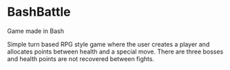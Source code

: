 # BashBattle
Game made in Bash

Simple turn based RPG style game where the user creates a player and allocates points between health and a special move. 
There are three bosses and health points are not recovered between fights. 
